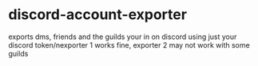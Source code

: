 # discord-account-exporter
exports dms, friends and the guilds your in on discord using just your discord token/nexporter 1 works fine, exporter 2 may not work with some guilds
